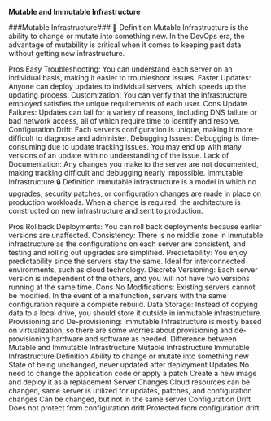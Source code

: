 ****Mutable and Immutable Infrastructure****

###Mutable Infrastructure### 🔄
Definition
Mutable Infrastructure is the ability to change or mutate into something new. In the DevOps era, the advantage of mutability is critical when it comes to keeping past data without getting new infrastructure.

Pros
Easy Troubleshooting: You can understand each server on an individual basis, making it easier to troubleshoot issues.
Faster Updates: Anyone can deploy updates to individual servers, which speeds up the updating process.
Customization: You can verify that the infrastructure employed satisfies the unique requirements of each user.
Cons
Update Failures: Updates can fail for a variety of reasons, including DNS failure or bad network access, all of which require time to identify and resolve.
Configuration Drift: Each server’s configuration is unique, making it more difficult to diagnose and administer.
Debugging Issues: Debugging is time-consuming due to update tracking issues. You may end up with many versions of an update with no understanding of the issue.
Lack of Documentation: Any changes you make to the server are not documented, making tracking difficult and debugging nearly impossible.
Immutable Infrastructure 🔒
Definition
Immutable infrastructure is a model in which no upgrades, security patches, or configuration changes are made in place on production workloads. When a change is required, the architecture is constructed on new infrastructure and sent to production.

Pros
Rollback Deployments: You can roll back deployments because earlier versions are unaffected.
Consistency: There is no middle zone in immutable infrastructure as the configurations on each server are consistent, and testing and rolling out upgrades are simplified.
Predictability: You enjoy predictability since the servers stay the same. Ideal for interconnected environments, such as cloud technology.
Discrete Versioning: Each server version is independent of the others, and you will not have two versions running at the same time.
Cons
No Modifications: Existing servers cannot be modified. In the event of a malfunction, servers with the same configuration require a complete rebuild.
Data Storage: Instead of copying data to a local drive, you should store it outside in immutable infrastructure.
Provisioning and De-provisioning: Immutable Infrastructure is mostly based on virtualization, so there are some worries about provisioning and de-provisioning hardware and software as needed.
Difference between Mutable and Immutable Infrastructure
Mutable Infrastructure	Immutable Infrastructure
Definition	Ability to change or mutate into something new	State of being unchanged, never updated after deployment
Updates	No need to change the application code or apply a patch	Create a new image and deploy it as a replacement
Server Changes	Cloud resources can be changed, same server is utilized for updates, patches, and configuration changes	Can be changed, but not in the same server
Configuration Drift	Does not protect from configuration drift	Protected from configuration drift
